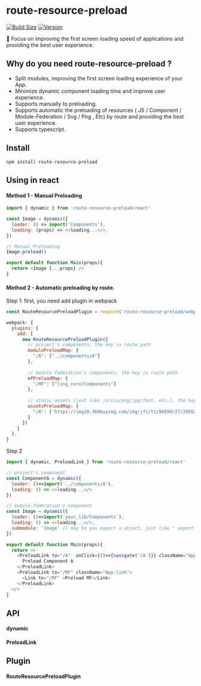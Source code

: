 # route-resource-preload 
[![Build Size](https://img.shields.io/bundlephobia/minzip/route-resource-preload?label=bundle%20size)](https://bundlephobia.com/result?p=route-resource-preload)
[![Version](https://img.shields.io/npm/v/route-resource-preload?style=flat)](https://www.npmjs.com/package/route-resource-preload)

🚀 Focus on improving the first screen loading speed of applications and providing the best user experience. 

## Why do you need route-resource-preload ?
- Split modules, improving the first screen loading experience of your App. 
- Minimize dynamic component loading time and improve user experience.
- Supports manually to preloading.
- Supports automatic the preloading of resources ( JS / Component / Module-Federation / Svg / Png , Etc) by route and providing the best user experience.
- Supports typescript.

## Install
```shell
npm install route-resource-preload
```

## Using in react
#### Method 1 - Manual Preloading
```js
import { dynamic } from 'route-resource-preload/react'

const Image = dynamic({
  loader: () => import('Components'),
  loading: (props) => <>loading...</>,
})

// Manual Preloading
Image.preload()

export default function Main(props){
  return <Image {...props} />
}
```

#### Method 2 - Automatic preloading by route.
Step 1: first, you need add plugin in webpack
```js
const RouteResourcePreloadPlugin = require('route-resource-preload/webpack-plugin')

webpack: {
  plugins: {
    add: [
      new RouteResourcePreloadPlugin({
        // project's components, the key is route path
        modulePreloadMap: {
          "/A": ["../components/A"]
        },
        
        // module-federation's components, the key is route path
        mfPreloadMap: {
          "/MF": ["ling_core/Components"]
        },
        
        // static assets (just like js/css/png/jpg/font, etc.), the key is route path
        assetsPreloadMap: {
          "/A": ['https://img20.360buyimg.com/img/jfs/t1/86699/27/29562/39551/62bec631E155c7e41/55d63c89279226f0.png']
        }
      })
    ]
  },
}
```

Step 2
```js
import { dynamic, PreloadLink } from 'route-resource-preload/react'

// project's component
const ComponentA = dynamic({
  loader: ()=>import('../components/A'),
  loading: () => <>loading...</>
})

// module-federation's component
const Image = dynamic({
  loader: ()=>import('your_lib/Components'),
  loading: () => <>loading...</>,
  submodule: 'Image' // may be you export a object, just like " export { Image, ...Others } " in js.
})

export default function Main(props){
  return <>
    <PreloadLink to="/A"  onClick={()=>{navigate('/A')}} className="App-link">
      Preload Component A
    </PreloadLink>
    <PreloadLink to="/MF" className="App-link">
      <Link to="/MF" >Preload MF</Link>
    </PreloadLink>
  </>
}
```

## API

#### dynamic

#### PreloadLink


## Plugin

#### RouteResourcePreloadPlugin

